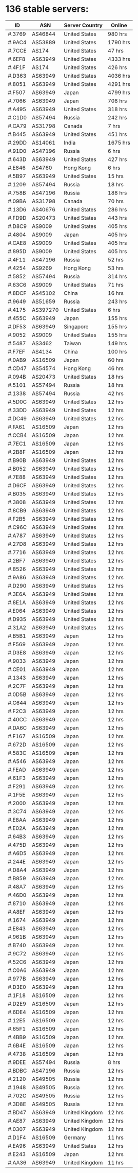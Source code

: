 # 136 stable servers:

| ID | ASN | Server Country | Online |
| ------ | ------ | ------ | ------ |
| #.3769 | AS46844 | United States | 980 hrs |
| #.9AC4 | AS53889 | United States | 1790 hrs |
| #.7CCE | AS174 | United States | 47 hrs |
| #.6EF8 | AS63949 | United States | 4333 hrs |
| #.4F1F | AS174 | United States | 426 hrs |
| #.D363 | AS63949 | United States | 4036 hrs |
| #.8051 | AS63949 | United States | 4291 hrs |
| #.F507 | AS63949 | Japan | 4799 hrs |
| #.7066 | AS63949 | Japan | 708 hrs |
| #.A495 | AS63949 | United States | 318 hrs |
| #.C1D0 | AS57494 | Russia | 242 hrs |
| #.CA79 | AS31798 | Canada | 7 hrs |
| #.B445 | AS63949 | United States | 451 hrs |
| #.29DD | AS14061 | India | 1675 hrs |
| #.91D0 | AS47196 | Russia | 6 hrs |
| #.643D | AS63949 | United States | 427 hrs |
| #.E846 | AS4760 | Hong Kong | 6 hrs |
| #.5B97 | AS63949 | United States | 15 hrs |
| #.1209 | AS57494 | Russia | 18 hrs |
| #.758B | AS47196 | Russia | 188 hrs |
| #.09BA | AS31798 | Canada | 70 hrs |
| #.13D6 | AS40676 | United States | 286 hrs |
| #.FD9D | AS20473 | United States | 443 hrs |
| #.D8C9 | AS9009 | United States | 405 hrs |
| #.4804 | AS9009 | Japan | 405 hrs |
| #.CAE8 | AS9009 | United States | 405 hrs |
| #.895D | AS9009 | United States | 405 hrs |
| #.4F11 | AS47196 | Russia | 52 hrs |
| #.4254 | AS9269 | Hong Kong | 53 hrs |
| #.5852 | AS57494 | Russia | 314 hrs |
| #.63C6 | AS9009 | United States | 71 hrs |
| #.8DCF | AS45102 | China | 16 hrs |
| #.9649 | AS51659 | Russia | 243 hrs |
| #.4175 | AS397270 | United States | 6 hrs |
| #.455C | AS63949 | Japan | 155 hrs |
| #.DF53 | AS63949 | Singapore | 155 hrs |
| #.9052 | AS9009 | United States | 155 hrs |
| #.5487 | AS3462 | Taiwan | 149 hrs |
| #.F7EF | AS4134 | China | 100 hrs |
| #.0AB9 | AS16509 | Japan | 60 hrs |
| #.CD47 | AS54574 | Hong Kong | 46 hrs |
| #.094B | AS20473 | United States | 18 hrs |
| #.5101 | AS57494 | Russia | 18 hrs |
| #.1338 | AS57494 | Russia | 42 hrs |
| #.5D0C | AS63949 | United States | 12 hrs |
| #.33DD | AS63949 | United States | 12 hrs |
| #.DC49 | AS63949 | United States | 12 hrs |
| #.FA61 | AS16509 | Japan | 12 hrs |
| #.CCB4 | AS16509 | Japan | 12 hrs |
| #.7EC1 | AS16509 | Japan | 12 hrs |
| #.2B8F | AS16509 | Japan | 12 hrs |
| #.B90B | AS63949 | United States | 12 hrs |
| #.B052 | AS63949 | United States | 12 hrs |
| #.7E88 | AS63949 | United States | 12 hrs |
| #.D6CF | AS63949 | United States | 12 hrs |
| #.B035 | AS63949 | United States | 12 hrs |
| #.3808 | AS63949 | United States | 12 hrs |
| #.8CB9 | AS63949 | United States | 12 hrs |
| #.F2B5 | AS63949 | United States | 12 hrs |
| #.C96C | AS63949 | United States | 12 hrs |
| #.A787 | AS63949 | United States | 12 hrs |
| #.27D8 | AS63949 | United States | 12 hrs |
| #.7716 | AS63949 | United States | 12 hrs |
| #.2BF7 | AS63949 | United States | 12 hrs |
| #.8526 | AS63949 | United States | 12 hrs |
| #.9A86 | AS63949 | United States | 12 hrs |
| #.D290 | AS63949 | United States | 12 hrs |
| #.3E6A | AS63949 | United States | 12 hrs |
| #.8E1A | AS63949 | United States | 12 hrs |
| #.E064 | AS63949 | United States | 12 hrs |
| #.D935 | AS63949 | United States | 12 hrs |
| #.31A2 | AS63949 | United States | 12 hrs |
| #.B5B1 | AS63949 | Japan | 12 hrs |
| #.F569 | AS63949 | Japan | 12 hrs |
| #.D3E8 | AS63949 | Japan | 12 hrs |
| #.9033 | AS63949 | Japan | 12 hrs |
| #.CE01 | AS63949 | Japan | 12 hrs |
| #.1343 | AS63949 | Japan | 12 hrs |
| #.2C7F | AS63949 | Japan | 12 hrs |
| #.0D5B | AS63949 | Japan | 12 hrs |
| #.C644 | AS63949 | Japan | 12 hrs |
| #.F2C3 | AS63949 | Japan | 12 hrs |
| #.40CC | AS63949 | Japan | 12 hrs |
| #.DA6C | AS63949 | Japan | 12 hrs |
| #.F167 | AS16509 | Japan | 12 hrs |
| #.672D | AS16509 | Japan | 12 hrs |
| #.583C | AS16509 | Japan | 12 hrs |
| #.A546 | AS63949 | Japan | 12 hrs |
| #.FEAD | AS63949 | Japan | 12 hrs |
| #.61F3 | AS63949 | Japan | 12 hrs |
| #.F291 | AS63949 | Japan | 12 hrs |
| #.1F5E | AS63949 | Japan | 12 hrs |
| #.2000 | AS63949 | Japan | 12 hrs |
| #.3C74 | AS63949 | Japan | 12 hrs |
| #.E8AA | AS63949 | Japan | 12 hrs |
| #.E02A | AS63949 | Japan | 12 hrs |
| #.64B3 | AS63949 | Japan | 12 hrs |
| #.475D | AS63949 | Japan | 12 hrs |
| #.A6D5 | AS63949 | Japan | 12 hrs |
| #.244E | AS63949 | Japan | 12 hrs |
| #.D8A4 | AS63949 | Japan | 12 hrs |
| #.B859 | AS63949 | Japan | 12 hrs |
| #.48A7 | AS63949 | Japan | 12 hrs |
| #.46D0 | AS63949 | Japan | 12 hrs |
| #.8710 | AS63949 | Japan | 12 hrs |
| #.A8EF | AS63949 | Japan | 12 hrs |
| #.1674 | AS63949 | Japan | 12 hrs |
| #.E843 | AS63949 | Japan | 12 hrs |
| #.961B | AS63949 | Japan | 12 hrs |
| #.B740 | AS63949 | Japan | 12 hrs |
| #.9C72 | AS63949 | Japan | 12 hrs |
| #.52C6 | AS63949 | Japan | 12 hrs |
| #.C0A6 | AS63949 | Japan | 12 hrs |
| #.977B | AS63949 | Japan | 12 hrs |
| #.D3E0 | AS63949 | Japan | 12 hrs |
| #.1F18 | AS16509 | Japan | 12 hrs |
| #.D2E9 | AS16509 | Japan | 12 hrs |
| #.6DE4 | AS16509 | Japan | 12 hrs |
| #.12E5 | AS16509 | Japan | 12 hrs |
| #.65F1 | AS16509 | Japan | 12 hrs |
| #.4BB9 | AS16509 | Japan | 12 hrs |
| #.6B4E | AS16509 | Japan | 12 hrs |
| #.4738 | AS16509 | Japan | 12 hrs |
| #.9DEE | AS57494 | Russia | 8 hrs |
| #.BDBC | AS47196 | Russia | 12 hrs |
| #.2120 | AS49505 | Russia | 12 hrs |
| #.1948 | AS49505 | Russia | 12 hrs |
| #.702C | AS49505 | Russia | 12 hrs |
| #.3D8E | AS49505 | Russia | 12 hrs |
| #.BD47 | AS63949 | United Kingdom | 12 hrs |
| #.AE87 | AS63949 | United Kingdom | 12 hrs |
| #.0307 | AS63949 | United Kingdom | 12 hrs |
| #.D1F4 | AS16509 | Germany | 11 hrs |
| #.EA96 | AS63949 | United States | 12 hrs |
| #.E243 | AS16509 | Japan | 12 hrs |
| #.AA36 | AS63949 | United Kingdom | 11 hrs |

